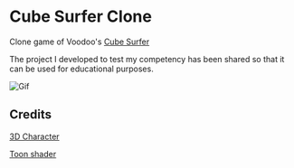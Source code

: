 # Cube Surfer Clone
Clone game of Voodoo's [Cube Surfer](https://play.google.com/store/apps/details?id=com.Atinon.PassOver)

The project I developed to test my competency has been shared so that it can be used for educational purposes.

![Gif](https://i.imgur.com/po3SZMN.gif)

## Credits
[3D Character](https://assetstore.unity.com/packages/3d/characters/humanoids/casual-1-anime-girl-characters-185076)

[Toon shader](https://github.com/IronWarrior/UnityToonShader)